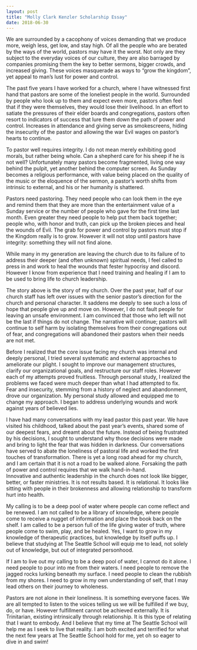 ```yaml
---
layout: post
title: "Molly Clark Kenzler Scholarship Essay"
date: 2018-06-30
---
```


We are surrounded by a cacophony of voices demanding that we produce more, weigh less, get low, and stay high. Of all the people who are berated by the ways of the world, pastors may have it the worst. Not only are they subject to the everyday voices of our culture, they are also barraged by companies promising them the key to better sermons, bigger crowds, and increased giving. These voices masquerade as ways to “grow the kingdom”, yet appeal to man’s lust for power and control. 

The past five years I have worked for a church, where I have witnessed first hand that pastors are some of the loneliest people in the world. Surrounded by people who look up to them and expect even more, pastors often feel that if they were themselves, they would lose their livelihood. In an effort to satiate the pressures of their elder boards and congregations, pastors often resort to indicators of success that lure them down the path of power and control.  Increases in attendance and giving serve as smokescreens, hiding the insecurity of the pastor and allowing the war Evil wages on pastor’s hearts to continue.

To pastor well requires integrity. I do not mean merely exhibiting good morals, but rather being whole. Can a shepherd care for his sheep if he is not well? Unfortunately many pastors become fragmented, living one way behind the pulpit, yet another behind the computer screen. As Sunday becomes a religious performance, with value being placed on the quality of the music or the eloquence of the sermon, a pastor’s worth shifts from intrinsic to external, and his or her humanity is shattered.

Pastors need pastoring. They need people who can look them in the eye and remind them that they are more than the entertainment value of a Sunday service or the number of people who gave for the first time last month. Even greater they need people to help put them back together; people who, with honor and truth, can pick up the broken pieces and heal the wounds of Evil. The grab for power and control by pastors must stop if the Kingdom really is to grow. However it will not stop until pastors have integrity: something they will not find alone.

While many in my generation are leaving the church due to its failure of to address their deeper (and often unknown) spiritual needs, I feel called to press in and work to heal the wounds that fester hypocrisy and discord. However I know from experience that I need training and healing if I am to be used to bring life to church leadership.

The story above is the story of my church. Over the past year, half of our church staff has left over issues with the senior pastor’s direction for the church and personal character. It saddens me deeply to see such a loss of hope that people give up and move on. However, I do not fault people for leaving an unsafe environment. I am convinced that those who left will not be the last if things do not change. The narrative will continue; pastors will continue to self harm by isolating themselves from their congregations out of fear, and congregations will abandoned their pastors when their needs are not met.

Before I realized that the core issue facing my church was internal and deeply personal, I tried several systematic and external approaches to ameliorate our plight. I sought to improve our management structures, clarify our organizational goals, and restructure our staff roles. However each of my attempts proved fruitless. Through personal study, I realized the problems we faced were much deeper than what I had attempted to fix. Fear and insecurity, stemming from a history of neglect and abandonment, drove our organization. My personal study allowed and equipped me to change my approach. I began to address underlying wounds and work against years of believed lies.

I have had many conversations with my lead pastor this past year. We have visited his childhood, talked about the past year’s events, shared some of our deepest fears, and dreamt about the future. Instead of being frustrated by his decisions, I sought to understand why those decisions were made and bring to light the fear that was hidden in darkness. Our conversations have served to abate the loneliness of pastoral life and worked the first touches of transformation. There is yet a long road ahead for my church, and I am certain that it is not a road to be walked alone. Forsaking the path of power and control requires that we walk hand-in-hand.  
Innovative and authentic leadership in the church does not look like bigger, better, or faster ministries. It is not results based. It is relational. It looks like sitting with people in their brokenness and allowing relationship to transform hurt into health.

My calling is to be a deep pool of water where people can come reflect and be renewed. I am not called to be a library of knowledge, where people come to receive a nugget of information and place the book back on the shelf. I am called to be a person full of the life giving water of truth, where people come to swim, play, and be healed. Yes, I want to grow in my knowledge of therapeutic practices, but knowledge by itself puffs up. I believe that studying at The Seattle School will equip me to lead, not solely out of knowledge, but out of integrated personhood.

If I am to live out my calling to be a deep pool of water, I cannot do it alone. I need people to pour into me from their waters. I need people to remove the jagged rocks lurking beneath my surface. I need people to clean the rubbish from my shores. I need to grow in my own understanding of self, that I may lead others on their journey to wholeness.

Pastors are not alone in their loneliness. It is something everyone faces. We are all tempted to listen to the voices telling us we will be fulfilled if we buy, do, or have. However fulfillment cannot be achieved externally. It is Trinitarian, existing intrinsically through relationship. It is this type of relating that I want to embody. And I believe that my time at The Seattle School will help me as I seek to live that reality. I am both excited and terrified for what the next few years at The Seattle School hold for me, yet oh so eager to dive in and swim!  
